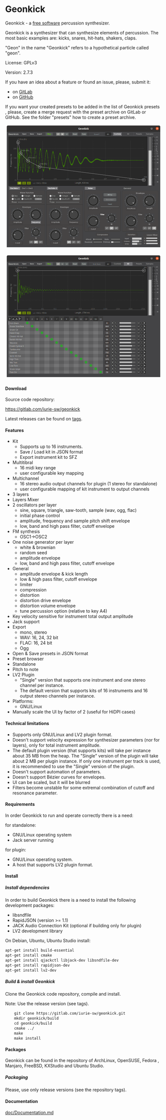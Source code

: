 # Geonkick

Geonkick - a [free software](https://www.gnu.org/philosophy/free-sw.en.html) percussion synthesizer.

Geonkick is a synthesizer that can synthesize elements
of percussion. The most basic examples are: kicks,
snares, hit-hats, shakers, claps.

"Geon" in the name "Geonkick" refers to a hypothetical particle called "geon".

License: GPLv3

Version: 2.7.3

If you have an idea about a feature or found an issue, please, submit it:

* on [GitLab](https://gitlab.com/iurie-sw/geonkick/issues)
* on [GitHub](https://github.com/iurie-sw/geonkick/issues)

If you want your created presets to be added in the list of Geonkick presets
, please, create a merge request with the preset archive on GitLab or GitHub.
See the folder "presets" how to create a preset archive.

![Screenshot](data/screenshot.png)

![Screenshot](data/screenshot_kit.png)

#### Download

Source code repository:

https://gitlab.com/iurie-sw/geonkick

Latest releases can be found on [tags](https://gitlab.com/iurie-sw/geonkick/-/tags).

#### Features

* Kit
   - Supports up to 16 instruments.
   - Save / Load kit in JSON format
   - Export instrument kit to SFZ
* Multitibral
   - 16 midi key range
   - user configurable key mapping
* Multichannel
   - 16 stereo audio output channels for plugin (1 stereo for standalone)
   - user configurable mapping of kit instrument to output channels
* 3 layers
* Layers Mixer
* 2 oscillators per layer
     - sine, square, triangle, saw-tooth, sample (wav, ogg, flac)
     - initial phase control
     - amplitude, frequency and sample pitch shift envelope
     - low, band and high pass filter, cutoff envelope
* FM synthesis
     - OSC1->OSC2
* One noise generator per layer
     - white & brownian
     - random seed
     - amplitude envelope
     - low, band and high pass filter, cutoff envelope
* General
     - amplitude envelope & kick length
     - low & high pass filter, cutoff envelope
     - limiter
     - compression
     - distortion
     - distortion drive envelope
     - distortion volume envelope
     - tune percussion option (relative to key A4)
* Key velocity sensitive for instrument total output amplitude
* Jack support
* Export
     - mono, stereo
     - WAV: 16, 24, 32 bit
     - FLAC: 16, 24 bit
     - Ogg
* Open & Save presets in JSON format
* Preset browser
* Standalone
* Pitch to note
* LV2 Plugin
     - "Single" version that supports one
       instrument and one stereo channel per instance.
     - The default version that supports kits of 16 instruments
       and 16 output stereo channels per instance.
* Platforms:
     - GNU/Linux
* Manually scale the UI by factor of 2 (useful for HiDPI cases)

#### Technical limitations

 - Supports only GNU/Linux and LV2 plugin format.
 - Doesn't support velocity expression for synthesizer parameters
   (nor for layers), only for total instrument amplitude.
 - The default plugin version (that supports kits) will take per instance
   about 35 MB from the heap. The "Single" version of the plugin will
   take about 2 MB per plugin instance. If only one instrument per track is used,
   it is recommended to use the "Single" version of the plugin.
 - Doesn't support automation of parameters.
 - Doesn't support Bézier curves for envelopes.
 - UI can be scaled, but it will be blurred
 - Filters become unstable for some extremal combination of cutoff and
   resonance parameter.

#### Requirements

In order Geonkick to run and operate correctly there is a need:

for standalone:

* GNU/Linux operating system
* Jack server running

for plugin:

 * GNU/Linux operating system.
 * A host that supports LV2 plugin format.

#### Install

##### Install dependencies

In order to build Geonkick there is a need to install the following development packages:

* libsndfile
* RapidJSON (version >= 1.1)
* JACK Audio Connection Kit (optional if building only for plugin)
* LV2 development library

On Debian, Ubuntu, Ubuntu Studio install:

    apt-get install build-essential
    apt-get install cmake
    apt-get install qjackctl libjack-dev libsndfile-dev
    apt-get install rapidjson-dev
    apt-get install lv2-dev

##### Build & install Geonkick

Clone the Geonkick code repository, compile and install.

Note: Use the release version (see tags).

        git clone https://gitlab.com/iurie-sw/geonkick.git
        mkdir geonkick/build
        cd geonkick/build
        cmake ../
        make
        make install

#### Packages

Geonkick can be found in the repository of ArchLinux, OpenSUSE, Fedora
, Manjaro, FreeBSD, KXStudio and Ubuntu Studio.

##### Packaging

Please, use only release versions (see the repository tags).

#### Documentation

 [doc/Documentation.md](doc/Documentation.md)
